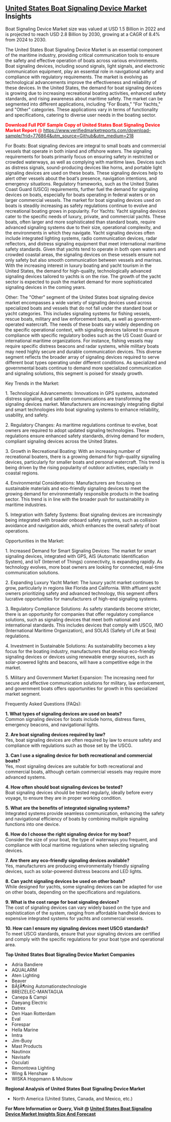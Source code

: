 <h2><a href="https://www.verifiedmarketreports.com/download-sample/?rid=776864&amp;utm_source=Github&amp;utm_medium=218" target="_blank">United States Boat Signaling Device Market</a> Insights</h2><p>Boat Signaling Device Market size was valued at USD 1.5 Billion in 2022 and is projected to reach USD 2.8 Billion by 2030, growing at a CAGR of 8.4% from 2024 to 2030.</p><p><p>The United States Boat Signaling Device Market is an essential component of the maritime industry, providing critical communication tools to ensure the safety and effective operation of boats across various environments. Boat signaling devices, including sound signals, light signals, and electronic communication equipment, play an essential role in navigational safety and compliance with regulatory requirements. The market is evolving as technological advancements improve the effectiveness and reliability of these devices. In the United States, the demand for boat signaling devices is growing due to increasing recreational boating activities, enhanced safety standards, and rising awareness about maritime safety. The market can be segmented into different applications, including "For Boats," "For Yachts," and "Other" categories. These applications vary in terms of functionality and specifications, catering to diverse user needs in the boating sector. <p><span class=""><span style="color: #ff0000;"><strong>Download Full PDF Sample Copy of United States Boat Signaling Device Market Report</strong> @ </span><a href="https://www.verifiedmarketreports.com/download-sample/?rid=776864&amp;utm_source=Github&amp;utm_medium=218" target="_blank">https://www.verifiedmarketreports.com/download-sample/?rid=776864&amp;utm_source=Github&amp;utm_medium=218</a></span></p></p> <p>For Boats: Boat signaling devices are integral to small boats and commercial vessels that operate in both inland and offshore waters. The signaling requirements for boats primarily focus on ensuring safety in restricted or crowded waterways, as well as complying with maritime laws. Devices such as distress signals, sound-producing devices like horns, and portable light signaling devices are used on these boats. These signaling devices help to alert other vessels about the boat’s presence, navigation intentions, and emergency situations. Regulatory frameworks, such as the United States Coast Guard (USCG) requirements, further fuel the demand for signaling devices on boats, especially for boats operating in federal waters or on larger commercial vessels. The market for boat signaling devices used on boats is steadily increasing as safety regulations continue to evolve and recreational boating grows in popularity. For Yachts: Yacht signaling devices cater to the specific needs of luxury, private, and commercial yachts. These boats, often larger and more sophisticated than standard boats, require advanced signaling systems due to their size, operational complexity, and the environments in which they navigate. Yacht signaling devices often include integrated lighting systems, radio communication devices, radar reflectors, and distress signaling equipment that meet international maritime safety standards. Given that yachts tend to operate in both open waters and crowded coastal areas, the signaling devices on these vessels ensure not only safety but also smooth communication between vessels and marinas. With the increasing interest in luxury boating and yacht tourism in the United States, the demand for high-quality, technologically advanced signaling devices tailored to yachts is on the rise. The growth of the yacht sector is expected to push the market demand for more sophisticated signaling devices in the coming years. <p>Other: The "Other" segment of the United States boat signaling device market encompasses a wide variety of signaling devices used across specialized boats and vessels that do not fall under the standard boat or yacht categories. This includes signaling systems for fishing vessels, rescue boats, military and law enforcement boats, as well as government-operated watercraft. The needs of these boats vary widely depending on the specific operational context, with signaling devices tailored to ensure compliance with specific regulatory bodies such as the US Coast Guard or international maritime organizations. For instance, fishing vessels may require specific distress beacons and radar systems, while military boats may need highly secure and durable communication devices. This diverse segment reflects the broader array of signaling devices required to serve different boat types operating under different conditions. As specialized and governmental boats continue to demand more specialized communication and signaling solutions, this segment is poised for steady growth. <p>Key Trends in the Market:</p> <p>1. Technological Advancements: Innovations in GPS systems, automated distress signaling, and satellite communications are transforming the signaling devices market. Manufacturers are increasingly integrating digital and smart technologies into boat signaling systems to enhance reliability, usability, and safety.</p> <p>2. Regulatory Changes: As maritime regulations continue to evolve, boat owners are required to adopt updated signaling technologies. These regulations ensure enhanced safety standards, driving demand for modern, compliant signaling devices across the United States.</p> <p>3. Growth in Recreational Boating: With an increasing number of recreational boaters, there is a growing demand for high-quality signaling devices, particularly for smaller boats and personal watercraft. This trend is being driven by the rising popularity of outdoor activities, especially in coastal regions.</p> <p>4. Environmental Considerations: Manufacturers are focusing on sustainable materials and eco-friendly signaling devices to meet the growing demand for environmentally responsible products in the boating sector. This trend is in line with the broader push for sustainability in maritime industries.</p> <p>5. Integration with Safety Systems: Boat signaling devices are increasingly being integrated with broader onboard safety systems, such as collision avoidance and navigation aids, which enhances the overall safety of boat operations.</p> <p>Opportunities in the Market:</p> <p>1. Increased Demand for Smart Signaling Devices: The market for smart signaling devices, integrated with GPS, AIS (Automatic Identification System), and IoT (Internet of Things) connectivity, is expanding rapidly. As technology evolves, more boat owners are looking for connected, real-time communication solutions.</p> <p>2. Expanding Luxury Yacht Market: The luxury yacht market continues to grow, particularly in regions like Florida and California. With affluent yacht owners prioritizing safety and advanced technology, this segment offers lucrative opportunities for manufacturers of high-end signaling systems.</p> <p>3. Regulatory Compliance Solutions: As safety standards become stricter, there is an opportunity for companies that offer regulatory compliance solutions, such as signaling devices that meet both national and international standards. This includes devices that comply with USCG, IMO (International Maritime Organization), and SOLAS (Safety of Life at Sea) regulations.</p> <p>4. Investment in Sustainable Solutions: As sustainability becomes a key focus for the boating industry, manufacturers that develop eco-friendly signaling devices or devices using renewable energy sources, such as solar-powered lights and beacons, will have a competitive edge in the market.</p> <p>5. Military and Government Market Expansion: The increasing need for secure and effective communication solutions for military, law enforcement, and government boats offers opportunities for growth in this specialized market segment.</p> <p>Frequently Asked Questions (FAQs):</p> <p><strong>1. What types of signaling devices are used on boats?</strong><br>Common signaling devices for boats include horns, distress flares, emergency beacons, and navigational lights.</p> <p><strong>2. Are boat signaling devices required by law?</strong><br>Yes, boat signaling devices are often required by law to ensure safety and compliance with regulations such as those set by the USCG.</p> <p><strong>3. Can I use a signaling device for both recreational and commercial boats?</strong><br>Yes, most signaling devices are suitable for both recreational and commercial boats, although certain commercial vessels may require more advanced systems.</p> <p><strong>4. How often should boat signaling devices be tested?</strong><br>Boat signaling devices should be tested regularly, ideally before every voyage, to ensure they are in proper working condition.</p> <p><strong>5. What are the benefits of integrated signaling systems?</strong><br>Integrated systems provide seamless communication, enhancing the safety and navigational efficiency of boats by combining multiple signaling functions into one device.</p> <p><strong>6. How do I choose the right signaling device for my boat?</strong><br>Consider the size of your boat, the type of waterways you frequent, and compliance with local maritime regulations when selecting signaling devices.</p> <p><strong>7. Are there any eco-friendly signaling devices available?</strong><br>Yes, manufacturers are producing environmentally friendly signaling devices, such as solar-powered distress beacons and LED lights.</p> <p><strong>8. Can yacht signaling devices be used on other boats?</strong><br>While designed for yachts, some signaling devices can be adapted for use on other boats, depending on the specifications and regulations.</p> <p><strong>9. What is the cost range for boat signaling devices?</strong><br>The cost of signaling devices can vary widely based on the type and sophistication of the system, ranging from affordable handheld devices to expensive integrated systems for yachts and commercial vessels.</p> <p><strong>10. How can I ensure my signaling devices meet USCG standards?</strong><br>To meet USCG standards, ensure that your signaling devices are certified and comply with the specific regulations for your boat type and operational area.</p> </p><p><strong>Top United States Boat Signaling Device Market Companies</strong></p><div data-test-id=""><p><li>Adria Bandiere</li><li> AQUALARM</li><li> Aten Lighting</li><li> Beaver</li><li> BÃƒÂ¶ning Automationstechnologie</li><li> BREIZELEC-MANTAGUA</li><li> Canepa & Campi</li><li> Daeyang Electric</li><li> Datrex</li><li> Den Haan Rotterdam</li><li> Eval</li><li> Forespar</li><li> Hella Marine</li><li> Imtra</li><li> Jim-Buoy</li><li> Mast Products</li><li> Nautinox</li><li> Navisafe</li><li> Osculati</li><li> Remontowa Lighting</li><li> Wing & Henshaw</li><li> WISKA Hoppmann & Mulsow</li></p><div><strong>Regional Analysis of&nbsp;United States Boat Signaling Device Market</strong></div><ul><li dir="ltr"><p dir="ltr">North America&nbsp;(United States, Canada, and Mexico, etc.)</p></li></ul><p><strong>For More Information or Query, Visit @&nbsp;</strong><strong><a href="https://www.verifiedmarketreports.com/product/boat-signaling-device-market/?utm_source=Github&amp;utm_medium=218" target="_blank">United States Boat Signaling Device Market Insights Size And Forecast</a></strong></p></div>
